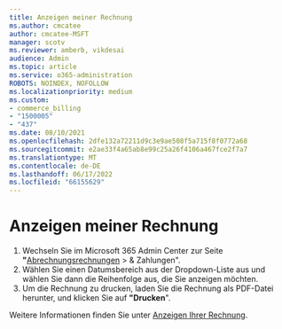 ```yaml
---
title: Anzeigen meiner Rechnung
ms.author: cmcatee
author: cmcatee-MSFT
manager: scotv
ms.reviewer: amberb, vikdesai
audience: Admin
ms.topic: article
ms.service: o365-administration
ROBOTS: NOINDEX, NOFOLLOW
ms.localizationpriority: medium
ms.custom:
- commerce_billing
- "1500005"
- "437"
ms.date: 08/10/2021
ms.openlocfilehash: 2dfe132a72211d9c3e9ae508f5a715f8f0772a68
ms.sourcegitcommit: e2ae33f4a65ab8e99c25a26f4106a467fce2f7a7
ms.translationtype: MT
ms.contentlocale: de-DE
ms.lasthandoff: 06/17/2022
ms.locfileid: "66155629"
---
```

# <a name="view-my-bill-or-invoice"></a>Anzeigen meiner Rechnung

1. Wechseln Sie im Microsoft 365 Admin Center zur Seite **"**[Abrechnungsrechnungen](https://admin.microsoft.com/AdminPortal/Home?ref=billoverview/invoice-list) \> & Zahlungen".
2. Wählen Sie einen Datumsbereich aus der Dropdown-Liste aus und wählen Sie dann die Reihenfolge aus, die Sie anzeigen möchten.
3. Um die Rechnung zu drucken, laden Sie die Rechnung als PDF-Datei herunter, und klicken Sie auf **"Drucken**".

Weitere Informationen finden Sie unter [Anzeigen Ihrer Rechnung](https://docs.microsoft.com/microsoft-365/commerce/billing-and-payments/view-your-bill-or-invoice).
